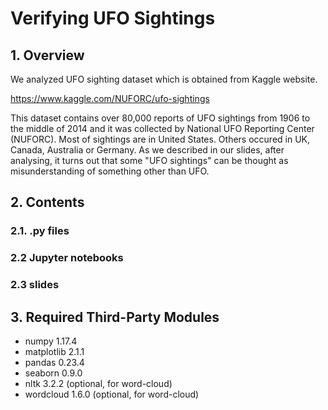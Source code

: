 # Verifying UFO Sightings
## 1. Overview
We analyzed UFO sighting dataset which is obtained from Kaggle website.

https://www.kaggle.com/NUFORC/ufo-sightings

This dataset contains over 80,000 reports of UFO sightings from 1906 to the middle of 2014 and it was collected by National UFO Reporting Center (NUFORC). Most of sightings are in United States. Others occured in UK, Canada, Australia or Germany. As we described in our slides, after analysing, it turns out that some "UFO sightings" can be thought as misunderstanding of something other than UFO.

## 2. Contents
### 2.1. .py files
### 2.2 Jupyter notebooks
### 2.3 slides

## 3. Required Third-Party Modules
- numpy 1.17.4
- matplotlib 2.1.1
- pandas 0.23.4
- seaborn 0.9.0
- nltk 3.2.2 (optional, for word-cloud)
- wordcloud 1.6.0 (optional, for word-cloud)
